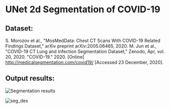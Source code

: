 # UNet 2d Segmentation of COVID-19

## Dataset:
S. Morozov et al., "MosMedData: Chest CT Scans With COVID-19 Related Findings Dataset," arXiv preprint arXiv:2005.06465, 2020.
M. Jun et al., "COVID-19 CT Lung and Infection Segmentation Dataset," Zenodo, Apr, vol. 20, 2020.
"COVID-19." 2020. [Online] http://medicalsegmentation.com/covid19/ [Accessed 23 December, 2020].

## Output results:
![Segmentation results](https://github.com/nnajeh/UNet_2d_segmentation/assets/38373885/8627c843-bbad-463f-850c-7e81e58e15f2)



![seg_des](https://github.com/nnajeh/UNet_2d_segmentation/assets/38373885/e14546dc-ebdf-4123-a02e-d3967c04a3ef)
